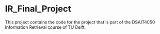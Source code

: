 # IR_Final_Project
This project contains the code for the project that is part of the DSAIT4050 Information Retrieval course of TU Delft.
